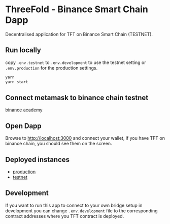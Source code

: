 # ThreeFold - Binance Smart Chain Dapp

Decentralised application for TFT on Binance Smart Chain (TESTNET).

## Run locally

copy `.env.testnet` to `.env.development` to use the testnet setting or `.env.production` for the production settings.

```sh
yarn
yarn start
```

## Connect metamask to binance chain testnet

[binance academy](https://academy.binance.com/nl/articles/connecting-metamask-to-binance-smart-chain)

## Open Dapp

Browse to [http://localhost:3000](http://localhost:3000) and connect your wallet, if you have TFT on binance chain, you should see them on the screen.

## Deployed instances

- [production](https://bridge.eth.threefold.io/)
- [testnet](https://bridge.testnet.threefold.io/)

## Development

If you want to run this app to connect to your own bridge setup in development you can change `.env.development` file to the corresponding contract addresses where you TFT contract is deployed.
